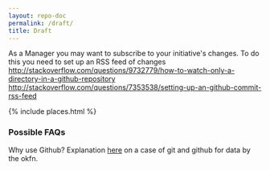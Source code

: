 ```yaml
---
layout: repo-doc
permalink: /draft/
title: Draft
---
```




As a Manager you may want to subscribe to your initiative's changes. To do this you need to set up an RSS feed of changes
http://stackoverflow.com/questions/9732779/how-to-watch-only-a-directory-in-a-github-repository
http://stackoverflow.com/questions/7353538/setting-up-an-github-commit-rss-feed

{% include places.html %}


### Possible FAQs

Why use Github?
Explanation [here](http://blog.okfn.org/2013/07/02/git-and-github-for-data/) on a case of git and github for data by the okfn.
